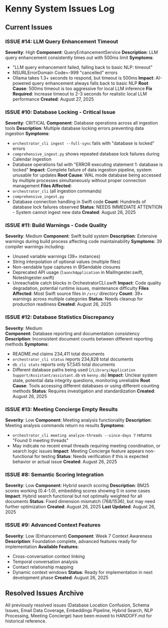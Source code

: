# Kenny System Issues Log

## Current Issues

### ISSUE #14: LLM Query Enhancement Timeout
**Severity**: High
**Component**: QueryEnhancementService
**Description**: LLM query enhancement consistently times out with 500ms limit
**Symptoms**:
- "LLM query enhancement failed, falling back to basic NLP: timeout"
- NSURLErrorDomain Code=-999 "cancelled" errors
- Ollama takes 1.3+ seconds to respond, but timeout is 500ms
**Impact**: AI-powered query enhancement always falls back to basic NLP
**Root Cause**: 500ms timeout is too aggressive for local LLM inference
**Fix Required**: Increase timeout to 2-3 seconds for realistic local LLM performance
**Created**: August 27, 2025

### ISSUE #10: Database Locking - Critical Issue
**Severity**: CRITICAL
**Component**: Database operations across all ingestion tools
**Description**: Multiple database locking errors preventing data ingestion
**Symptoms**:
- `orchestrator_cli ingest --full-sync` fails with "database is locked" errors
- `comprehensive_ingest.py` shows repeated database lock failures during Calendar ingestion
- Database operations fail with "ERROR executing statement 1: database is locked"
**Impact**: Complete failure of data ingestion pipeline, system unusable for updates
**Root Cause**: WAL mode database being accessed by multiple processes simultaneously without proper connection management
**Files Affected**: 
- `orchestrator_cli` (all ingestion commands)
- `comprehensive_ingest.py`
- Database connection handling in Swift code
**Count**: Hundreds of database lock failures observed
**Status**: NEEDS IMMEDIATE ATTENTION - System cannot ingest new data
**Created**: August 26, 2025

### ISSUE #11: Build Warnings - Code Quality
**Severity**: Medium
**Component**: Swift build system
**Description**: Extensive warnings during build process affecting code maintainability
**Symptoms**: 39 compiler warnings including:
- Unused variable warnings (39+ instances)
- String interpolation of optional values (multiple files)
- Non-sendable type captures in @Sendable closures
- Deprecated API usage (`launchApplication` in MailIngester.swift, NotesIngester.swift)
- Unreachable catch blocks in OrchestratorCLI.swift
**Impact**: Code quality degradation, potential runtime issues, maintenance difficulty
**Files Affected**: Most Swift source files in `/src/` directory
**Count**: 39+ warnings across multiple categories
**Status**: Needs cleanup for production readiness
**Created**: August 26, 2025

### ISSUE #12: Database Statistics Discrepancy
**Severity**: Medium  
**Component**: Database reporting and documentation consistency
**Description**: Inconsistent document counts between different reporting methods
**Symptoms**:
- README.md claims 234,411 total documents
- `orchestrator_cli status` reports 234,828 total documents  
- `db_cli stats` reports only 57,545 total documents
- Different database paths being used (`/Library/Application Support/Assistant/assistant.db` vs `kenny.db`)
**Impact**: Unclear system state, potential data integrity questions, monitoring unreliable
**Root Cause**: Tools accessing different databases or using different counting methods
**Status**: Requires investigation and standardization
**Created**: August 26, 2025

### ISSUE #13: Meeting Concierge Empty Results
**Severity**: Low
**Component**: Meeting analysis functionality
**Description**: Meeting analysis commands return no results
**Symptoms**:
- `orchestrator_cli meeting analyze-threads --since-days 7` returns "Found 0 meeting threads"
- May indicate no recent email threads requiring meeting coordination, or search logic issues
**Impact**: Meeting Concierge feature appears non-functional for testing
**Status**: Needs verification if this is expected behavior or actual issue
**Created**: August 26, 2025

### ISSUE #8: Semantic Scoring Integration  
**Severity**: Low
**Component**: Hybrid search scoring
**Description**: BM25 scores working (0.4-1.0), embedding scores showing 0 in some cases
**Impact**: Hybrid search functional but not optimally weighted for all documents
**Status**: Fixed dimension mismatch (768/1536), but may need further optimization
**Created**: August 26, 2025
**Last Updated**: August 26, 2025

### ISSUE #9: Advanced Context Features
**Severity**: Low (Enhancement)
**Component**: Week 7 Context Awareness  
**Description**: Foundation complete, advanced features ready for implementation
**Available Features**:
- Cross-conversation context linking
- Temporal conversation analysis
- Contact relationship mapping  
- Dynamic context windows
**Status**: Ready for implementation in next development phase
**Created**: August 26, 2025

## Resolved Issues Archive

All previously resolved issues (Database Location Confusion, Schema Issues, Email Data Coverage, Embeddings Pipeline, Hybrid Search, NLP Processing, Meeting Concierge) have been moved to HANDOFF.md for historical reference.